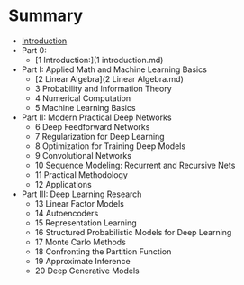 # Summary

* [Introduction](README.md)
* Part 0:
   * [1 Introduction:](1 introduction.md)
* Part I: Applied Math and Machine Learning Basics
   * [2 Linear Algebra](2 Linear Algebra.md)
   * 3 Probability and Information Theory
   * 4 Numerical Computation
   * 5 Machine Learning Basics
* Part II: Modern Practical Deep Networks
   * 6 Deep Feedforward Networks
   * 7 Regularization for Deep Learning
   * 8 Optimization for Training Deep Models
   * 9 Convolutional Networks
   * 10 Sequence Modeling: Recurrent and Recursive Nets
   * 11 Practical Methodology
   * 12 Applications
* Part III: Deep Learning Research
   * 13 Linear Factor Models
   * 14 Autoencoders
   * 15 Representation Learning
   * 16 Structured Probabilistic Models for Deep Learning
   * 17 Monte Carlo Methods
   * 18 Confronting the Partition Function
   * 19 Approximate Inference
   * 20 Deep Generative Models

